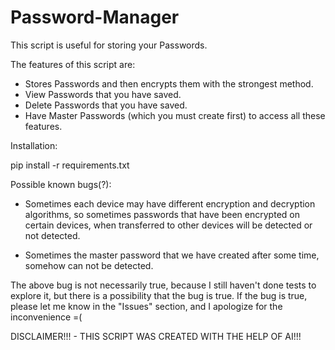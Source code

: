 # Password-Manager

This script is useful for storing your Passwords.

The features of this script are:

- Stores Passwords and then encrypts them with the strongest method.
- View Passwords that you have saved.
- Delete Passwords that you have saved.
- Have Master Passwords (which you must create first) to access all these features.

Installation:

pip install -r requirements.txt

Possible known bugs(?):

- Sometimes each device may have different encryption and decryption algorithms, so sometimes passwords that have been encrypted on certain devices, when transferred to other devices will be detected or not detected.

- Sometimes the master password that we have created after some time, somehow can not be detected.

The above bug is not necessarily true, because I still haven't done tests to explore it, but there is a possibility that the bug is true. If the bug is true, please let me know in the "Issues" section, and I apologize for the inconvenience =(

DISCLAIMER!!! - THIS SCRIPT WAS CREATED WITH THE HELP OF AI!!!
